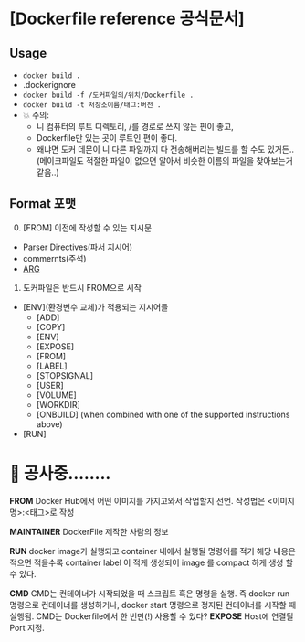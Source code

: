 # [Dockerfile reference 공식문서]

## Usage
- `docker build .`
- .dockerignore
- `docker build -f /도커파일의/위치/Dockerfile .`
- `docker build -t 저장소이름/태그:버전 .`
- 💥 주의:
  - 니 컴퓨터의 루트 디렉토리, /를 경로로 쓰지 않는 편이 좋고,
  - Dockerfile만 있는 곳이 루트인 편이 좋다.
  - 왜냐면 도커 데몬이 니 다른 파일까지 다 전송해버리는 빌드를 할 수도 있거든..(메이크파일도 적절한 파일이 없으면 알아서 비슷한 이름의 파일을 찾아보는거같음..)

## Format 포맷
0. [FROM] 이전에 작성할 수 있는 지시문
  * Parser Directives(파서 지시어)
  * commernts(주석)
  * [ARG](변수)
1. 도커파일은 반드시 FROM으로 시작
* [ENV](환경변수 교체)가 적용되는 지시어들
  - [ADD]
  - [COPY]
  - [ENV]
  - [EXPOSE]
  - [FROM]
  - [LABEL]
  - [STOPSIGNAL]
  - [USER]
  - [VOLUME]
  - [WORKDIR]
  - [ONBUILD] (when combined with one of the supported instructions above)
* [RUN]







# 🚧 공사중........

**FROM**
Docker Hub에서 어떤 이미지를 가지고와서 작업할지 선언. 작성법은 <이미지명>:<태그>로 작성

**MAINTAINER**
DockerFile 제작한 사람의 정보

**RUN**
docker image가 실행되고 container 내에서 실행될 명령어를 적기
해당 내용은 적으면 적을수록 container label 이 적게 생성되어 image 를 compact 하게 생성 할 수 있다.

**CMD**
CMD는 컨테이너가 시작되었을 때 스크립트 혹은 명령을 실행.
즉 docker run 명령으로 컨테이너를 생성하거나, docker start 명령으로 정지된 컨테이너를 시작할 때 실행됨.
CMD는 Dockerfile에서 한 번만(!) 사용할 수 있다?
**EXPOSE**
Host에 연결될 Port 지정.
